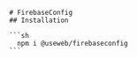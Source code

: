 
        # FirebaseConfig
        ## Installation

        ```sh
          npm i @useweb/firebaseconfig
        ```
        